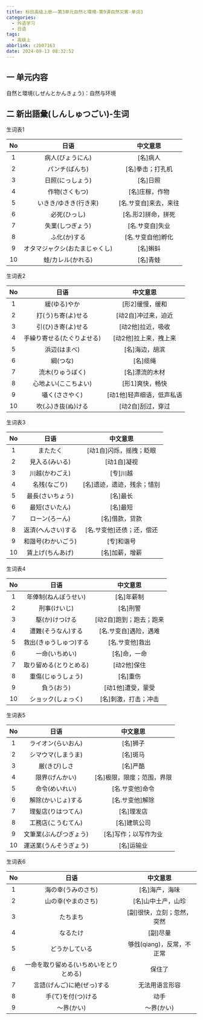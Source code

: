```yaml
---
title: 标日高级上册——第3单元自然と環境-第9课自然災害-单词3
categories:
  - 外语学习
  - 日语
tags:
  - 高级上
abbrlink: c2b07163
date: 2024-09-13 08:32:52
---
```

## 一 单元内容

自然と環境(しぜんとかんきょう)：自然与环境

<!--more-->

## 二 新出語彙(しんしゅつごい)-生词

生词表1

|  No  |              日语              |       中文意思        |
| :--: | :----------------------------: | :-------------------: |
|  1   |        病人(びょうにん)        |       [名]病人        |
|  2   |         パンチ(ぱんち)         |   [名]拳击；打孔机    |
|  3   |        日照(にっしょう)        |       [名]日照        |
|  4   |         作物(さくもつ)         |    [名]庄稼，作物     |
|  5   |     いきき/ゆきき(行き来)      | [名.サ变自]来去，来往 |
|  6   |          必死(ひっし)          |  [名.形2]拼命，拼死   |
|  7   |        失業(しつぎょう)        |    [名.サ变自]失业    |
|  8   |          ふ化(か)する          |   [名.サ变自他]孵化   |
|  9   | オタマジャクシ(おたまじゃくし) |       [名]蝌蚪        |
|  10  |       蛙/カレル(かれる)        |       [名]青蛙        |

生词表2


|  No  |            日语            |         中文意思          |
| :--: | :------------------------: | :-----------------------: |
|  1   |        緩(ゆる)やか        |      [形2]缓慢，缓和      |
|  2   |     打(う)ち寄(よ)せる     |    [动2自]冲过来，迫近    |
|  3   |     引(ひ)き寄(よ)せる     |     [动2他]拉近，吸收     |
|  4   | 手繰り寄せる(たぐりよせる) |   [动2他]拉上来，拽上来   |
|  5   |        浜辺(はまべ)        |      [名]海边，胡滨       |
|  6   |          綱(つな)          |         [名]缆绳          |
|  7   |      流木(りゅうぼく)      |      [名]漂流的木材       |
|  8   |    心地よい(ここちよい)    |      [形1]爽快，畅快      |
|  9   |       囁く(ささやく)       | [动1他]轻声细语，低声私语 |
|  10  |     吹(ふ)き抜(ぬ)ける     |     [动2自]刮过，穿过     |

生词表3

|  No  |        日语        |          中文意思          |
| :--: | :----------------: | :------------------------: |
|  1   |      またたく      |  [动1自]闪烁，摇拽；眨眼   |
|  2   |   見入る(みいる)   |        [动1自]凝视         |
|  3   |   川越(かわごえ)   |          [专]川越          |
|  4   |    名残(なごり)    | [名]遗迹，遗迹，残余；惜别 |
|  5   |  最長(さいちょう)  |          [名]最长          |
|  6   |   最短(さいたん)   |          [名]最短          |
|  7   |   ローン(ろーん)   |       [名]借款，贷款       |
|  8   | 返済(へんさい)する | [名.サ变他]还债；还，偿还  |
|  9   | 和諧号(わかいごう) |         [专]和谐号         |
|  10  |  賃上げ(ちんあげ)  |       [名]加薪，增薪       |

生词表4

|  No  |          日语          |        中文意思         |
| :--: | :--------------------: | :---------------------: |
|  1   |  年俸制(ねんぽうせい)  |       [名]年薪制        |
|  2   |      刑事(けいじ)      |        [名]刑警         |
|  3   |     駆(か)けつける     | [动2自]跑到；跑去；跑来 |
|  4   |   遭難(そうなん)する   |  [名.サ变自]遇险，遇难  |
|  5   | 救出(きゅうしゅつ)する |     [名.サ变他]救出     |
|  6   |     一命(いちめい)     |      [名]命，一命       |
|  7   | 取り留める(とりとめる) |       [动2他]保住       |
|  8   |   重傷(じゅうしょう)   |        [名]重伤         |
|  9   |       負う(おう)       |    [动1他]遭受，蒙受    |
|  10  |   ショック(しょっく)   |  [名]刺激，打击；冲击   |

生词表5

|  No  |          日语          |          中文意思          |
| :--: | :--------------------: | :------------------------: |
|  1   |   ライオン(らいおん)   |          [名]狮子          |
|  2   |   シマウマ(しまうま)   |          [名]斑马          |
|  3   |      厳(きび)しさ      |          [名]严酷          |
|  4   |     限界(げんかい)     | [名]极限，限度；范围，界限 |
|  5   |     命令(めいれい)     |      [名.サ变他]命令       |
|  6   |   解除(かいじょ)する   |      [名.サ变他]解除       |
|  7   |   理髪店(りはつてん)   |         [名]理发店         |
|  8   |   工務店(こうむてん)   |        [名]建筑公司        |
|  9   | 文筆業(ぶんぴつぎょう) |    [名]写作；以写作为业    |
|  10  | 運送業(うんそうぎょう) |         [名]运输业         |

生词表6

|  No  |                  日语                  |          中文意思          |
| :--: | :------------------------------------: | :------------------------: |
|  1   |           海の幸(うみのさち)           |       [名]海产，海味       |
|  2   |           山の幸(やまのさち)           |     [名]山中土产，山珍     |
|  3   |                たちまち                | [副]很快，立刻；忽然，突然 |
|  4   |                なるたけ                |          [副]尽量          |
|  5   |             どうかしている             | 够戗(qiang)，反常，不正常  |
|  6   | 一命を取り留める(いちめいをとりとめる) |           保住了           |
|  7   |       言語(げんご)に絶(ぜっ)する       |       无法用语言形容       |
|  8   |           手(て)を付(つ)ける           |            动手            |
|  9   |               ～界(かい)               |         ～界(かい)         |

